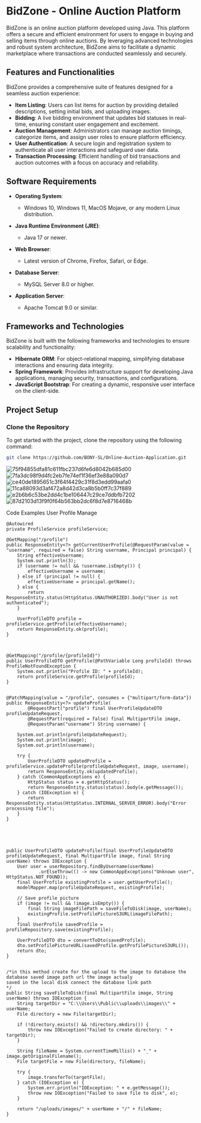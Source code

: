 # BidZone - Online Auction Platform

BidZone is an online auction platform developed using Java. This platform offers a secure and efficient environment for users to engage in buying and selling items through online auctions. By leveraging advanced technologies and robust system architecture, BidZone aims to facilitate a dynamic marketplace where transactions are conducted seamlessly and securely.

## Features and Functionalities

BidZone provides a comprehensive suite of features designed for a seamless auction experience:

- **Item Listing**: Users can list items for auction by providing detailed descriptions, setting initial bids, and uploading images.
- **Bidding**: A live bidding environment that updates bid statuses in real-time, ensuring constant user engagement and excitement.
- **Auction Management**: Administrators can manage auction timings, categorize items, and assign user roles to ensure platform efficiency.
- **User Authentication**: A secure login and registration system to authenticate all user interactions and safeguard user data.
- **Transaction Processing**: Efficient handling of bid transactions and auction outcomes with a focus on accuracy and reliability.

## Software Requirements

- **Operating System**: 
  - Windows 10, Windows 11, MacOS Mojave, or any modern Linux distribution.
  
- **Java Runtime Environment (JRE)**: 
  - Java 17 or newer.

- **Web Browser**: 
  - Latest version of Chrome, Firefox, Safari, or Edge.

- **Database Server**: 
  - MySQL Server 8.0 or higher.

- **Application Server**: 
  - Apache Tomcat 9.0 or similar.

## Frameworks and Technologies

BidZone is built with the following frameworks and technologies to ensure scalability and functionality:

- **Hibernate ORM**: For object-relational mapping, simplifying database interactions and ensuring data integrity.
- **Spring Framework**: Provides infrastructure support for developing Java applications, managing security, transactions, and configurations.
- **JavaScript Bootstrap**: For creating a dynamic, responsive user interface on the client-side.

## Project Setup

### Clone the Repository

To get started with the project, clone the repository using the following command:

   ```bash
   git clone https://github.com/BONY-SL/Online-Auction-Application.git
```

![75f94855dfa81c611fbc237d6fe6d8042b685d00](https://github.com/BONY-SL/Online-Auction-Application/assets/143308037/ca4a925d-54b9-44b6-afd6-cf0ca5888144)
![7fa3dc98f9d4fc2eb7fe74ef1f36ef3e88a090d7](https://github.com/BONY-SL/Online-Auction-Application/assets/143308037/a8930232-ee88-4b7e-9579-a7300890f4c4)
![ce40de1895651c3f64f4429c31f8d3edd99aafa0](https://github.com/BONY-SL/Online-Auction-Application/assets/143308037/26cdb70c-a197-4a0c-8b31-ac4d76c39675)
![11ca88093d3af472a8d42d3ca8b5b0ff7c37f889](https://github.com/BONY-SL/Online-Auction-Application/assets/143308037/cd06c120-81c7-49af-a45c-83d0bc542267)
![e2b6b6c53be2dd4c1be106447c29ce7ddbfb7202](https://github.com/BONY-SL/Online-Auction-Application/assets/143308037/744d81cb-d007-4d32-bd92-aa1ba0e56a5e)
![87d2103d13f9f0f64b563bb2dc6f8d7e8716468b](https://github.com/BONY-SL/Online-Auction-Application/assets/143308037/b8e019a7-ccd6-473c-9721-93ccfe4f69da)

Code Examples User Profile Manage




    @Autowired
    private ProfileService profileService;

    @GetMapping("/profile")
    public ResponseEntity<?> getCurrentUserProfile(@RequestParam(value = "username", required = false) String username, Principal principal) {
        String effectiveUsername;
        System.out.println(3);
        if (username != null && !username.isEmpty()) {
            effectiveUsername = username;
        } else if (principal != null) {
            effectiveUsername = principal.getName();
        } else {
            return ResponseEntity.status(HttpStatus.UNAUTHORIZED).body("User is not authenticated");
        }

        UserProfileDTO profile = profileService.getProfile(effectiveUsername);
        return ResponseEntity.ok(profile);
    }



    @GetMapping("/profile/{profileId}")
    public UserProfileDTO getProfile(@PathVariable Long profileId) throws ProfileNotFoundException {
        System.out.println("Profile ID: " + profileId);
        return profileService.getProfile(profileId);
    }


    @PatchMapping(value = "/profile", consumes = {"multipart/form-data"})
    public ResponseEntity<?> updateProfile(
            @RequestPart("profile") final UserProfileUpdateDTO profileUpdateRequest,
            @RequestPart(required = false) final MultipartFile image,
            @RequestParam("username") String username) {

        System.out.println(profileUpdateRequest);
        System.out.println(image);
        System.out.println(username);

        try {
            UserProfileDTO updatedProfile = profileService.updateProfile(profileUpdateRequest, image, username);
            return ResponseEntity.ok(updatedProfile);
        } catch (CommonAppExceptions e) {
            HttpStatus status = e.getHttpStatus();
            return ResponseEntity.status(status).body(e.getMessage());
        } catch (IOException e) {
            return ResponseEntity.status(HttpStatus.INTERNAL_SERVER_ERROR).body("Error processing file");
        }
    }





    public UserProfileDTO updateProfile(final UserProfileUpdateDTO profileUpdateRequest, final MultipartFile image, final String userName) throws IOException {
        User user = userRepository.findByUsername(userName)
                .orElseThrow(() -> new CommonAppExceptions("Unknown user", HttpStatus.NOT_FOUND));
        final UserProfile existingProfile = user.getUserProfile();
        modelMapper.map(profileUpdateRequest, existingProfile);

        // Save profile picture
        if (image != null && !image.isEmpty()) {
            final String imageFilePath = saveFileToDisk(image, userName);
            existingProfile.setProfilePictureS3URL(imageFilePath);
        }
        final UserProfile savedProfile = profileRepository.save(existingProfile);

        UserProfileDTO dto = convertToDto(savedProfile);
        dto.setProfilePictureURL(savedProfile.getProfilePictureS3URL());
        return dto;
    }


    /*in this method create for the upload to the image to database the database saved image path url the image actualy
    saved in the local disk connect the database link path
    */
    public String saveFileToDisk(final MultipartFile image, String userName) throws IOException {
        String targetDir = "C:\\Users\\Public\\uploads\\images\\" + userName;
        File directory = new File(targetDir);

        if (!directory.exists() && !directory.mkdirs()) {
            throw new IOException("Failed to create directory: " + targetDir);
        }

        String fileName = System.currentTimeMillis() + "_" + image.getOriginalFilename();
        File targetFile = new File(directory, fileName);

        try {
            image.transferTo(targetFile);
        } catch (IOException e) {
            System.err.println("IOException: " + e.getMessage());
            throw new IOException("Failed to save file to disk", e);
        }

        return "/uploads/images/" + userName + "/" + fileName;
    }

